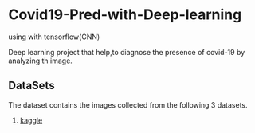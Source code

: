 # Covid19-Pred-with-Deep-learning
using with tensorflow(CNN)

Deep learning project that help,to diagnose the presence of covid-19 by analyzing th image.

<h2> DataSets</h2>
The dataset contains the images collected from the following 3 datasets.

1. [kaggle](https://www.kaggle.com/praveengovi/coronahack-chest-xraydataset)
